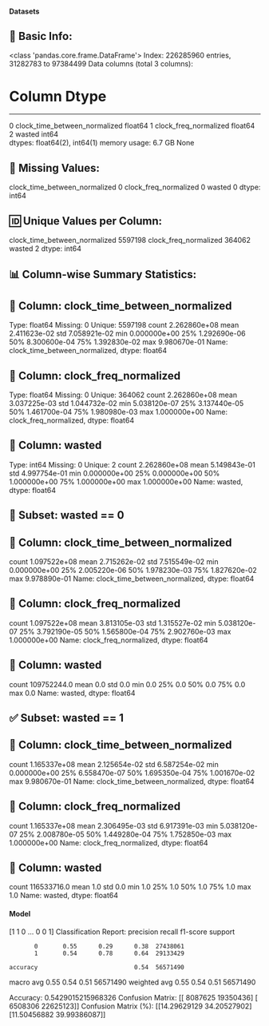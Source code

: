 #### Datasets

🧾 Basic Info:
------------------------------------------------------------
<class 'pandas.core.frame.DataFrame'>
Index: 226285960 entries, 31282783 to 97384499
Data columns (total 3 columns):
 #   Column                         Dtype  
---  ------                         -----  
 0   clock_time_between_normalized  float64
 1   clock_freq_normalized          float64
 2   wasted                         int64  
dtypes: float64(2), int64(1)
memory usage: 6.7 GB
None

📌 Missing Values:
------------------------------------------------------------
clock_time_between_normalized    0
clock_freq_normalized            0
wasted                           0
dtype: int64

🆔 Unique Values per Column:
------------------------------------------------------------
clock_time_between_normalized    5597198
clock_freq_normalized             364062
wasted                                 2
dtype: int64

📊 Column-wise Summary Statistics:
------------------------------------------------------------

🔹 Column: clock_time_between_normalized
----------------------------------------
Type: float64
Missing: 0
Unique: 5597198
count    2.262860e+08
mean     2.411623e-02
std      7.058921e-02
min      0.000000e+00
25%      1.292690e-06
50%      8.300600e-04
75%      1.392830e-02
max      9.980670e-01
Name: clock_time_between_normalized, dtype: float64

🔹 Column: clock_freq_normalized
----------------------------------------
Type: float64
Missing: 0
Unique: 364062
count    2.262860e+08
mean     3.037225e-03
std      1.044732e-02
min      5.038120e-07
25%      3.137440e-05
50%      1.461700e-04
75%      1.980980e-03
max      1.000000e+00
Name: clock_freq_normalized, dtype: float64

🔹 Column: wasted
----------------------------------------
Type: int64
Missing: 0
Unique: 2
count    2.262860e+08
mean     5.149843e-01
std      4.997754e-01
min      0.000000e+00
25%      0.000000e+00
50%      1.000000e+00
75%      1.000000e+00
max      1.000000e+00
Name: wasted, dtype: float64

🚫 Subset: wasted == 0
------------------------------------------------------------

🔹 Column: clock_time_between_normalized
----------------------------------------
count    1.097522e+08
mean     2.715262e-02
std      7.515549e-02
min      0.000000e+00
25%      2.005220e-06
50%      1.978230e-03
75%      1.827620e-02
max      9.978890e-01
Name: clock_time_between_normalized, dtype: float64

🔹 Column: clock_freq_normalized
----------------------------------------
count    1.097522e+08
mean     3.813105e-03
std      1.315527e-02
min      5.038120e-07
25%      3.792190e-05
50%      1.565800e-04
75%      2.902760e-03
max      1.000000e+00
Name: clock_freq_normalized, dtype: float64

🔹 Column: wasted
----------------------------------------
count    109752244.0
mean             0.0
std              0.0
min              0.0
25%              0.0
50%              0.0
75%              0.0
max              0.0
Name: wasted, dtype: float64

✅ Subset: wasted == 1
------------------------------------------------------------

🔹 Column: clock_time_between_normalized
----------------------------------------
count    1.165337e+08
mean     2.125654e-02
std      6.587254e-02
min      0.000000e+00
25%      6.558470e-07
50%      1.695350e-04
75%      1.001670e-02
max      9.980670e-01
Name: clock_time_between_normalized, dtype: float64

🔹 Column: clock_freq_normalized
----------------------------------------
count    1.165337e+08
mean     2.306495e-03
std      6.917391e-03
min      5.038120e-07
25%      2.008780e-05
50%      1.449280e-04
75%      1.752850e-03
max      1.000000e+00
Name: clock_freq_normalized, dtype: float64

🔹 Column: wasted
----------------------------------------
count    116533716.0
mean             1.0
std              0.0
min              1.0
25%              1.0
50%              1.0
75%              1.0
max              1.0
Name: wasted, dtype: float64
#### Model
[1 1 0 ... 0 0 1]
Classification Report:
              precision    recall  f1-score   support

           0       0.55      0.29      0.38  27438061
           1       0.54      0.78      0.64  29133429

    accuracy                           0.54  56571490
   macro avg       0.55      0.54      0.51  56571490
weighted avg       0.55      0.54      0.51  56571490

Accuracy: 0.5429015215968326
Confusion Matrix:
[[ 8087625 19350436]
 [ 6508306 22625123]]
Confusion Matrix (%):
[[14.29629129 34.20527902]
 [11.50456882 39.99386087]]

